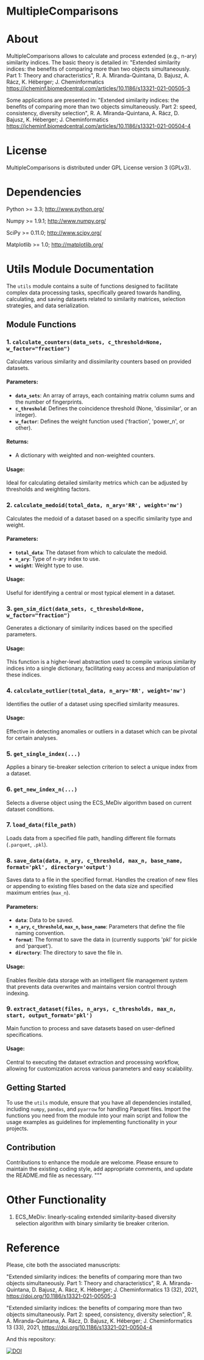 # MultipleComparisons

# About
MultipleComparisons allows to calculate and process extended (e.g., n-ary) similarity indices.
The basic theory is detailed in: "Extended similarity indices: the benefits of comparing more than two objects simultaneously. Part 1: Theory and characteristics", R. A. Miranda-Quintana, D. Bajusz, A. Rácz, K. Héberger; J. Cheminformatics https://jcheminf.biomedcentral.com/articles/10.1186/s13321-021-00505-3

Some applications are presented in: "Extended similarity indices: the benefits of comparing more than two objects simultaneously. Part 2: speed, consistency, diversity selection", R. A. Miranda-Quintana, A. Rácz, D. Bajusz, K. Héberger; J. Cheminformatics https://jcheminf.biomedcentral.com/articles/10.1186/s13321-021-00504-4

# License
MultipleComparisons is distributed under GPL License version 3 (GPLv3).

# Dependencies
Python >= 3.3;  http://www.python.org/

Numpy >= 1.9.1;  http://www.numpy.org/

SciPy >= 0.11.0;  http://www.scipy.org/

Matplotlib >= 1.0;  http://matplotlib.org/

# Utils Module Documentation

The `utils` module contains a suite of functions designed to facilitate complex data processing tasks, specifically geared towards handling, calculating, and saving datasets related to similarity matrices, selection strategies, and data serialization.

## Module Functions

### 1. **`calculate_counters(data_sets, c_threshold=None, w_factor="fraction")`**
Calculates various similarity and dissimilarity counters based on provided datasets.

#### Parameters:
- **`data_sets`**: An array of arrays, each containing matrix column sums and the number of fingerprints.
- **`c_threshold`**: Defines the coincidence threshold (None, 'dissimilar', or an integer).
- **`w_factor`**: Defines the weight function used ('fraction', 'power_n', or other).

#### Returns:
- A dictionary with weighted and non-weighted counters.

#### Usage:
Ideal for calculating detailed similarity metrics which can be adjusted by thresholds and weighting factors.

### 2. **`calculate_medoid(total_data, n_ary='RR', weight='nw')`**
Calculates the medoid of a dataset based on a specific similarity type and weight.

#### Parameters:
- **`total_data`**: The dataset from which to calculate the medoid.
- **`n_ary`**: Type of n-ary index to use.
- **`weight`**: Weight type to use.

#### Usage:
Useful for identifying a central or most typical element in a dataset.

### 3. **`gen_sim_dict(data_sets, c_threshold=None, w_factor="fraction")`**
Generates a dictionary of similarity indices based on the specified parameters.

#### Usage:
This function is a higher-level abstraction used to compile various similarity indices into a single dictionary, facilitating easy access and manipulation of these indices.

### 4. **`calculate_outlier(total_data, n_ary='RR', weight='nw')`**
Identifies the outlier of a dataset using specified similarity measures.

#### Usage:
Effective in detecting anomalies or outliers in a dataset which can be pivotal for certain analyses.

### 5. **`get_single_index(...)`**
Applies a binary tie-breaker selection criterion to select a unique index from a dataset.

### 6. **`get_new_index_n(...)`**
Selects a diverse object using the ECS_MeDiv algorithm based on current dataset conditions.

### 7. **`load_data(file_path)`**
Loads data from a specified file path, handling different file formats (`.parquet`, `.pkl`).

### 8. **`save_data(data, n_ary, c_threshold, max_n, base_name, format='pkl', directory='output')`**
Saves data to a file in the specified format. Handles the creation of new files or appending to existing files based on the data size and specified maximum entries (`max_n`).

#### Parameters:
- **`data`**: Data to be saved.
- **`n_ary`, `c_threshold`, `max_n`, `base_name`**: Parameters that define the file naming convention.
- **`format`**: The format to save the data in (currently supports 'pkl' for pickle and 'parquet').
- **`directory`**: The directory to save the file in.

#### Usage:
Enables flexible data storage with an intelligent file management system that prevents data overwrites and maintains version control through indexing.

### 9. **`extract_dataset(files, n_arys, c_thresholds, max_n, start, output_format='pkl')`**
Main function to process and save datasets based on user-defined specifications.

#### Usage:
Central to executing the dataset extraction and processing workflow, allowing for customization across various parameters and easy scalability.

## Getting Started
To use the `utils` module, ensure that you have all dependencies installed, including `numpy`, `pandas`, and `pyarrow` for handling Parquet files. Import the functions you need from the module into your main script and follow the usage examples as guidelines for implementing functionality in your projects.

## Contribution
Contributions to enhance the module are welcome. Please ensure to maintain the existing coding style, add appropriate comments, and update the README.md file as necessary.
"""

# Other Functionality
1. ECS_MeDiv: linearly-scaling extended similarity-based diversity selection algorithm with binary similarity tie breaker criterion. 

# Reference
Please, cite both the associated manuscripts:

"Extended similarity indices: the benefits of comparing more than two objects simultaneously. Part 1: Theory and characteristics", R. A. Miranda-Quintana, D. Bajusz, A. Rácz, K. Héberger; J. Cheminformatics 13 (32), 2021, https://doi.org/10.1186/s13321-021-00505-3

"Extended similarity indices: the benefits of comparing more than two objects simultaneously. Part 2: speed, consistency, diversity selection", R. A. Miranda-Quintana, A. Rácz, D. Bajusz, K. Héberger; J. Cheminformatics 13 (33), 2021, https://doi.org/10.1186/s13321-021-00504-4


And this repository:

[![DOI](https://zenodo.org/badge/DOI/10.5281/zenodo.3997606.svg)](https://doi.org/10.5281/zenodo.3997606)

